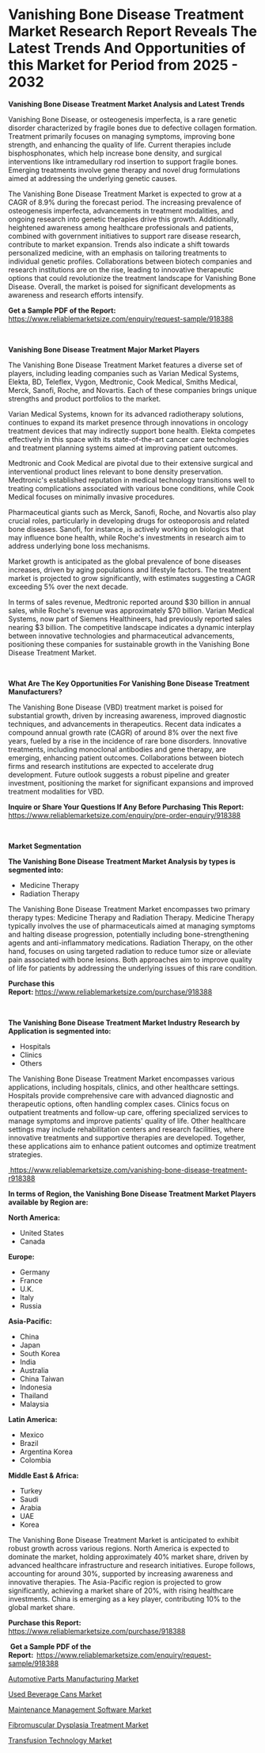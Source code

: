 <p><h1>Vanishing Bone Disease Treatment Market Research Report Reveals The Latest Trends And Opportunities of this Market for Period from 2025 - 2032</h1></p><p><strong>Vanishing Bone Disease Treatment Market Analysis and Latest Trends</strong></p>
<p><p>Vanishing Bone Disease, or osteogenesis imperfecta, is a rare genetic disorder characterized by fragile bones due to defective collagen formation. Treatment primarily focuses on managing symptoms, improving bone strength, and enhancing the quality of life. Current therapies include bisphosphonates, which help increase bone density, and surgical interventions like intramedullary rod insertion to support fragile bones. Emerging treatments involve gene therapy and novel drug formulations aimed at addressing the underlying genetic causes.</p><p>The Vanishing Bone Disease Treatment Market is expected to grow at a CAGR of 8.9% during the forecast period. The increasing prevalence of osteogenesis imperfecta, advancements in treatment modalities, and ongoing research into genetic therapies drive this growth. Additionally, heightened awareness among healthcare professionals and patients, combined with government initiatives to support rare disease research, contribute to market expansion. Trends also indicate a shift towards personalized medicine, with an emphasis on tailoring treatments to individual genetic profiles. Collaborations between biotech companies and research institutions are on the rise, leading to innovative therapeutic options that could revolutionize the treatment landscape for Vanishing Bone Disease. Overall, the market is poised for significant developments as awareness and research efforts intensify.</p></p>
<p><strong>Get a Sample PDF of the Report:&nbsp;</strong> <a href="https://www.reliablemarketsize.com/enquiry/request-sample/918388?utm_campaign=1943&utm_medium=2&utm_source=Github&utm_content=ia&utm_term=06032025&utm_id=vanishing-bone-disease-treatment">https://www.reliablemarketsize.com/enquiry/request-sample/918388</a></p>
<p>&nbsp;</p>
<p><strong>Vanishing Bone Disease Treatment Major Market Players</strong></p>
<p><p>The Vanishing Bone Disease Treatment Market features a diverse set of players, including leading companies such as Varian Medical Systems, Elekta, BD, Teleflex, Vygon, Medtronic, Cook Medical, Smiths Medical, Merck, Sanofi, Roche, and Novartis. Each of these companies brings unique strengths and product portfolios to the market.</p><p>Varian Medical Systems, known for its advanced radiotherapy solutions, continues to expand its market presence through innovations in oncology treatment devices that may indirectly support bone health. Elekta competes effectively in this space with its state-of-the-art cancer care technologies and treatment planning systems aimed at improving patient outcomes.</p><p>Medtronic and Cook Medical are pivotal due to their extensive surgical and interventional product lines relevant to bone density preservation. Medtronic's established reputation in medical technology transitions well to treating complications associated with various bone conditions, while Cook Medical focuses on minimally invasive procedures.</p><p>Pharmaceutical giants such as Merck, Sanofi, Roche, and Novartis also play crucial roles, particularly in developing drugs for osteoporosis and related bone diseases. Sanofi, for instance, is actively working on biologics that may influence bone health, while Roche's investments in research aim to address underlying bone loss mechanisms.</p><p>Market growth is anticipated as the global prevalence of bone diseases increases, driven by aging populations and lifestyle factors. The treatment market is projected to grow significantly, with estimates suggesting a CAGR exceeding 5% over the next decade.</p><p>In terms of sales revenue, Medtronic reported around $30 billion in annual sales, while Roche's revenue was approximately $70 billion. Varian Medical Systems, now part of Siemens Healthineers, had previously reported sales nearing $3 billion. The competitive landscape indicates a dynamic interplay between innovative technologies and pharmaceutical advancements, positioning these companies for sustainable growth in the Vanishing Bone Disease Treatment Market.</p></p>
<p>&nbsp;</p>
<p><strong>What Are The Key Opportunities For Vanishing Bone Disease Treatment Manufacturers?</strong></p>
<p><p>The Vanishing Bone Disease (VBD) treatment market is poised for substantial growth, driven by increasing awareness, improved diagnostic techniques, and advancements in therapeutics. Recent data indicates a compound annual growth rate (CAGR) of around 8% over the next five years, fueled by a rise in the incidence of rare bone disorders. Innovative treatments, including monoclonal antibodies and gene therapy, are emerging, enhancing patient outcomes. Collaborations between biotech firms and research institutions are expected to accelerate drug development. Future outlook suggests a robust pipeline and greater investment, positioning the market for significant expansions and improved treatment modalities for VBD.</p></p>
<p><strong>Inquire or Share Your Questions If Any Before Purchasing This Report:</strong> <a href="https://www.reliablemarketsize.com/enquiry/pre-order-enquiry/918388?utm_campaign=1943&utm_medium=2&utm_source=Github&utm_content=ia&utm_term=06032025&utm_id=vanishing-bone-disease-treatment">https://www.reliablemarketsize.com/enquiry/pre-order-enquiry/918388</a></p>
<p>&nbsp;</p>
<p><strong>Market Segmentation</strong></p>
<p><strong>The Vanishing Bone Disease Treatment Market Analysis by types is segmented into:</strong></p>
<p><ul><li>Medicine Therapy</li><li>Radiation Therapy</li></ul></p>
<p><p>The Vanishing Bone Disease Treatment Market encompasses two primary therapy types: Medicine Therapy and Radiation Therapy. Medicine Therapy typically involves the use of pharmaceuticals aimed at managing symptoms and halting disease progression, potentially including bone-strengthening agents and anti-inflammatory medications. Radiation Therapy, on the other hand, focuses on using targeted radiation to reduce tumor size or alleviate pain associated with bone lesions. Both approaches aim to improve quality of life for patients by addressing the underlying issues of this rare condition.</p></p>
<p><strong>Purchase this Report:&nbsp;</strong><a href="https://www.reliablemarketsize.com/purchase/918388?utm_campaign=1943&utm_medium=2&utm_source=Github&utm_content=ia&utm_term=06032025&utm_id=vanishing-bone-disease-treatment">https://www.reliablemarketsize.com/purchase/918388</a></p>
<p>&nbsp;</p>
<p><strong>The Vanishing Bone Disease Treatment Market Industry Research by Application is segmented into:</strong></p>
<p><ul><li>Hospitals</li><li>Clinics</li><li>Others</li></ul></p>
<p><p>The Vanishing Bone Disease Treatment Market encompasses various applications, including hospitals, clinics, and other healthcare settings. Hospitals provide comprehensive care with advanced diagnostic and therapeutic options, often handling complex cases. Clinics focus on outpatient treatments and follow-up care, offering specialized services to manage symptoms and improve patients' quality of life. Other healthcare settings may include rehabilitation centers and research facilities, where innovative treatments and supportive therapies are developed. Together, these applications aim to enhance patient outcomes and optimize treatment strategies.</p></p>
<p><a href="https://www.reliablemarketsize.com/vanishing-bone-disease-treatment-r918388?utm_campaign=1943&utm_medium=2&utm_source=Github&utm_content=ia&utm_term=06032025&utm_id=vanishing-bone-disease-treatment">&nbsp;https://www.reliablemarketsize.com/vanishing-bone-disease-treatment-r918388</a></p>
<p><strong>In terms of Region, the Vanishing Bone Disease Treatment Market Players available by Region are:</strong></p>
<p>
    <p> <strong> North America: </strong>
        <ul>
            <li>United States</li>
            <li>Canada</li>
        </ul>
        </p> 
    <p> <strong> Europe: </strong>
        <ul>
            <li>Germany</li>
            <li>France</li>
            <li>U.K.</li>
            <li>Italy</li>
            <li>Russia</li>
        </ul>
        </p> 
    <p> <strong> Asia-Pacific: </strong>
        <ul>
            <li>China</li>
            <li>Japan</li>
            <li>South Korea</li>
            <li>India</li>
            <li>Australia</li>
            <li>China Taiwan</li>
            <li>Indonesia</li>
            <li>Thailand</li>
            <li>Malaysia</li>
        </ul>
        </p> 
    <p> <strong> Latin America: </strong>
        <ul>
            <li>Mexico</li>
            <li>Brazil</li>
            <li>Argentina Korea</li>
            <li>Colombia</li>
        </ul>
        </p> 
    <p> <strong> Middle East & Africa: </strong>
        <ul>
            <li>Turkey</li>
            <li>Saudi</li>
            <li>Arabia</li>
            <li>UAE</li>
            <li>Korea</li>
        </ul>
    </p>
    </p>
<p><p>The Vanishing Bone Disease Treatment Market is anticipated to exhibit robust growth across various regions. North America is expected to dominate the market, holding approximately 40% market share, driven by advanced healthcare infrastructure and research initiatives. Europe follows, accounting for around 30%, supported by increasing awareness and innovative therapies. The Asia-Pacific region is projected to grow significantly, achieving a market share of 20%, with rising healthcare investments. China is emerging as a key player, contributing 10% to the global market share.</p></p>
<p><strong>Purchase this Report: </strong><a href="https://www.reliablemarketsize.com/purchase/918388?utm_campaign=1943&utm_medium=2&utm_source=Github&utm_content=ia&utm_term=06032025&utm_id=vanishing-bone-disease-treatment">https://www.reliablemarketsize.com/purchase/918388</a></p>
<p>&nbsp;<strong>Get a Sample PDF of the Report:&nbsp;&nbsp;</strong><a href="https://www.reliablemarketsize.com/enquiry/request-sample/918388?utm_campaign=1943&utm_medium=2&utm_source=Github&utm_content=ia&utm_term=06032025&utm_id=vanishing-bone-disease-treatment">https://www.reliablemarketsize.com/enquiry/request-sample/918388</a></p>
<p><strong></strong></p>
<p><p><a href="https://github.com/nikkoureta1y/Market-Research-Report-List-1/blob/main/automotive-parts-manufacturing-market.md?utm_campaign=1943&utm_medium=2&utm_source=Github&utm_content=ia&utm_term=06032025&utm_id=vanishing-bone-disease-treatment">Automotive Parts Manufacturing Market</a></p><p><a href="https://github.com/bloggglazaie/Market-Research-Report-List-1/blob/main/used-beverage-cans-market.md?utm_campaign=1943&utm_medium=2&utm_source=Github&utm_content=ia&utm_term=06032025&utm_id=vanishing-bone-disease-treatment">Used Beverage Cans Market</a></p><p><a href="https://github.com/lolahberkik5/Market-Research-Report-List-1/blob/main/maintenance-management-software-market.md?utm_campaign=1943&utm_medium=2&utm_source=Github&utm_content=ia&utm_term=06032025&utm_id=vanishing-bone-disease-treatment">Maintenance Management Software Market</a></p><p><a href="https://github.com/stvnpukaj10/Market-Research-Report-List-1/blob/main/fibromuscular-dysplasia-treatment-market.md?utm_campaign=1943&utm_medium=2&utm_source=Github&utm_content=ia&utm_term=06032025&utm_id=vanishing-bone-disease-treatment">Fibromuscular Dysplasia Treatment Market</a></p><p><a href="https://github.com/dubelsuehsik/Market-Research-Report-List-1/blob/main/transfusion-technology-market.md?utm_campaign=1943&utm_medium=2&utm_source=Github&utm_content=ia&utm_term=06032025&utm_id=vanishing-bone-disease-treatment">Transfusion Technology Market</a></p></p>